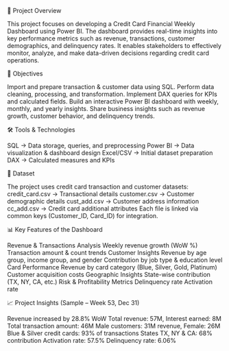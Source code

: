 📌 Project Overview

This project focuses on developing a Credit Card Financial Weekly Dashboard using Power BI.
The dashboard provides real-time insights into key performance metrics such as revenue, transactions, customer demographics, and delinquency rates.
It enables stakeholders to effectively monitor, analyze, and make data-driven decisions regarding credit card operations.


🎯 Objectives

Import and prepare transaction & customer data using SQL.
Perform data cleaning, processing, and transformation.
Implement DAX queries for KPIs and calculated fields.
Build an interactive Power BI dashboard with weekly, monthly, and yearly insights.
Share business insights such as revenue growth, customer behavior, and delinquency trends.


🛠️ Tools & Technologies

SQL → Data storage, queries, and preprocessing
Power BI → Data visualization & dashboard design
Excel/CSV → Initial dataset preparation
DAX → Calculated measures and KPIs


📂 Dataset

The project uses credit card transaction and customer datasets:
credit_card.csv → Transactional details
customer.csv → Customer demographic details
cust_add.csv → Customer address information
cc_add.csv → Credit card additional attributes
Each file is linked via common keys (Customer_ID, Card_ID) for integration.


📊 Key Features of the Dashboard

Revenue & Transactions Analysis
Weekly revenue growth (WoW %)
Transaction amount & count trends
Customer Insights
Revenue by age group, income group, and gender
Contribution by job type & education level
Card Performance
Revenue by card category (Blue, Silver, Gold, Platinum)
Customer acquisition costs
Geographic Insights
State-wise contribution (TX, NY, CA, etc.)
Risk & Profitability Metrics
Delinquency rate
Activation rate


📈 Project Insights (Sample – Week 53, Dec 31)

Revenue increased by 28.8% WoW
Total revenue: 57M, Interest earned: 8M
Total transaction amount: 46M
Male customers: 31M revenue, Female: 26M
Blue & Silver credit cards: 93% of transactions
States TX, NY & CA: 68% contribution
Activation rate: 57.5%
Delinquency rate: 6.06%
